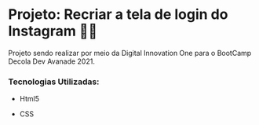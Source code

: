# Projeto: Recriar a tela de login do Instagram :man_technologist:

Projeto sendo realizar por meio da Digital Innovation One para o BootCamp Decola Dev Avanade 2021.

### Tecnologias Utilizadas:

- Html5

- CSS

  